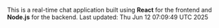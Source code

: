 This is a real-time chat application built using **React** for the frontend and **Node.js** for the backend.
Last updated: Thu Jun 12 07:09:49 UTC 2025
